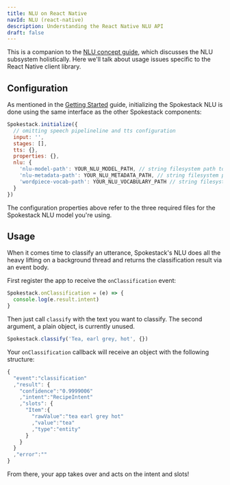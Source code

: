```yaml
---
title: NLU on React Native
navId: NLU (react-native)
description: Understanding the React Native NLU API
draft: false
---
```


This is a companion to the [NLU concept guide](/docs/Concepts/nlu), which discusses the NLU subsystem holistically. Here we'll talk about usage issues specific to the React Native client library.

## Configuration

As mentioned in the [Getting Started](getting-started) guide, initializing the Spokestack NLU is done using the same interface as the other Spokestack components:

```javascript
Spokestack.initialize({
  // omitting speech pipelineline and tts configuration
  input: '',
  stages: [],
  tts: {},
  properties: {},
  nlu: {
    'nlu-model-path': YOUR_NLU_MODEL_PATH, // string filesystem path to nlu model
    'nlu-metadata-path': YOUR_NLU_METADATA_PATH, // string filesystem path to nlu metadata
    'wordpiece-vocab-path': YOUR_NLU_VOCABULARY_PATH // string filesystem path to nlu vocab
  }
})
```

The configuration properties above refer to the three required files for the Spokestack NLU model you're using.

## Usage

When it comes time to classify an utterance, Spokestack's NLU does all the heavy lifting on a background thread and returns the classification result via an event body.

First register the app to receive the `onClassification` event:

```javascript
Spokestack.onClassification = (e) => {
  console.log(e.result.intent)
}
```

Then just call `classify` with the text you want to classify. The second argument, a plain object, is currently unused.

```javascript
Spokestack.classify('Tea, earl grey, hot', {})
```

Your `onClassification` callback will receive an object with the following structure:

```javascript
{
  "event":"classification"
  ,"result": {
    "confidence":"0.9999006"
    ,"intent":"RecipeIntent"
    ,"slots": {
      "Item":{
        "rawValue":"tea earl grey hot"
        ,"value":"tea"
        ,"type":"entity"
      }
    }
  }
  ,"error":""
}
```

From there, your app takes over and acts on the intent and slots!
